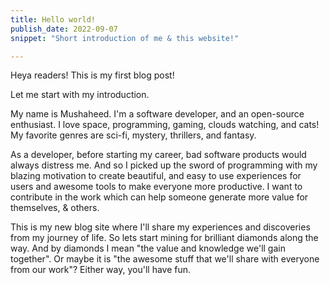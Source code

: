 ```yaml
---
title: Hello world!
publish_date: 2022-09-07
snippet: "Short introduction of me & this website!"

---
```


Heya readers! This is my first blog post!

Let me start with my introduction. 

My name is Mushaheed. I'm a software developer, and an open-source enthusiast. I love space, programming, gaming, clouds watching, and cats! My favorite genres are sci-fi, mystery, thrillers, and fantasy. 

As a developer, before starting my career, bad software products would always distress me. And so I picked up the sword of programming with my blazing motivation to create beautiful, and easy to use experiences for users and awesome tools to make everyone more productive. I want to contribute in the work which can help someone generate more value for themselves, & others. 

This is my new blog site where I'll share my experiences and discoveries from my journey of life. So lets start mining for brilliant diamonds along the way. And by diamonds I mean "the value and knowledge we'll gain together". Or maybe it is "the awesome stuff that we'll share with everyone from our work"? Either way, you'll have fun.
